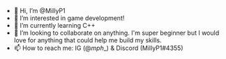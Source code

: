 - 👋 Hi, I’m @MillyP1
- 👀 I’m interested in game development!
- 🌱 I’m currently learning C++
- 💞️ I’m looking to collaborate on anything. I'm super beginner but I would love for anything that could help me build my skills.
- 📫 How to reach me: IG (@_mph__) & Discord (MillyP1#4355)

<!---
MillyP1/MillyP1 is a ✨ special ✨ repository because its `README.md` (this file) appears on your GitHub profile.
You can click the Preview link to take a look at your changes.
--->
